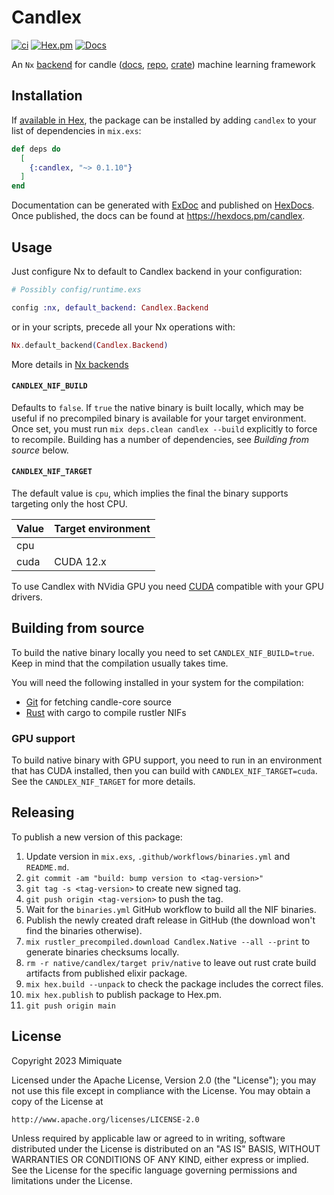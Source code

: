 # Candlex

[![ci](https://github.com/mimiquate/candlex/actions/workflows/ci.yml/badge.svg?branch=main)](https://github.com/mimiquate/candlex/actions?query=branch%3Amain)
[![Hex.pm](https://img.shields.io/hexpm/v/candlex.svg)](https://hex.pm/packages/candlex)
[![Docs](https://img.shields.io/badge/docs-gray.svg)](https://hexdocs.pm/candlex)

An `Nx` [backend](https://hexdocs.pm/nx/Nx.html#module-backends) for candle ([docs](https://huggingface.github.io/candle), [repo](https://github.com/huggingface/candle), [crate](https://crates.io/crates/candle-core)) machine learning framework

## Installation

If [available in Hex](https://hex.pm/docs/publish), the package can be installed
by adding `candlex` to your list of dependencies in `mix.exs`:

```elixir
def deps do
  [
    {:candlex, "~> 0.1.10"}
  ]
end
```

Documentation can be generated with [ExDoc](https://github.com/elixir-lang/ex_doc)
and published on [HexDocs](https://hexdocs.pm). Once published, the docs can
be found at <https://hexdocs.pm/candlex>.

## Usage

Just configure Nx to default to Candlex backend in your configuration:

```elixir
# Possibly config/runtime.exs

config :nx, default_backend: Candlex.Backend
```

or in your scripts, precede all your Nx operations with:

```elixir
Nx.default_backend(Candlex.Backend)
```

More details in [Nx backends](https://hexdocs.pm/nx/Nx.html#module-backends)

#### `CANDLEX_NIF_BUILD`

Defaults to `false`. If `true` the native binary is built locally, which may be useful
if no precompiled binary is available for your target environment. Once set, you
must run `mix deps.clean candlex --build` explicitly to force to recompile.
Building has a number of dependencies, see *Building from source* below.

#### `CANDLEX_NIF_TARGET`

The default value is `cpu`, which implies the final the binary supports targeting
only the host CPU.

| Value | Target environment |
| --- | --- |
| cpu | |
| cuda | CUDA 12.x |

To use Candlex with NVidia GPU you need [CUDA](https://developer.nvidia.com/cuda-downloads) compatible with your
GPU drivers.

## Building from source

To build the native binary locally you need to set `CANDLEX_NIF_BUILD=true`.
Keep in mind that the compilation usually takes time.

You will need the following installed in your system for the compilation:

  * [Git](https://git-scm.com) for fetching candle-core source
  * [Rust](https://www.rust-lang.org) with cargo to compile rustler NIFs

### GPU support

To build native binary with GPU support, you need to run in an environment that has CUDA installed,
then you can build with `CANDLEX_NIF_TARGET=cuda`. See the `CANDLEX_NIF_TARGET` for more details.

## Releasing

To publish a new version of this package:

1. Update version in `mix.exs`, `.github/workflows/binaries.yml` and `README.md`.
1. `git commit -am "build: bump version to <tag-version>"`
1. `git tag -s <tag-version>` to create new signed tag.
1. `git push origin <tag-version>` to push the tag.
1. Wait for the `binaries.yml` GitHub workflow to build all the NIF binaries.
1. Publish the newly created draft release in GitHub (the download won't find the binaries otherwise).
1. `mix rustler_precompiled.download Candlex.Native --all --print` to generate binaries checksums locally.
1. `rm -r native/candlex/target priv/native` to leave out rust crate build artifacts from published elixir package.
1. `mix hex.build --unpack` to check the package includes the correct files.
1. `mix hex.publish` to publish package to Hex.pm.
1. `git push origin main`

## License

Copyright 2023 Mimiquate

Licensed under the Apache License, Version 2.0 (the "License");
you may not use this file except in compliance with the License.
You may obtain a copy of the License at

    http://www.apache.org/licenses/LICENSE-2.0

Unless required by applicable law or agreed to in writing, software
distributed under the License is distributed on an "AS IS" BASIS,
WITHOUT WARRANTIES OR CONDITIONS OF ANY KIND, either express or implied.
See the License for the specific language governing permissions and
limitations under the License.
